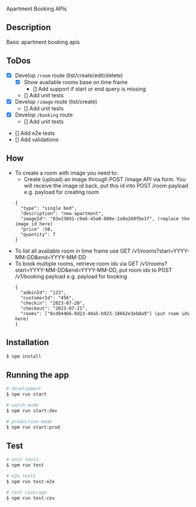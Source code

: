 Apartment Booking APIs

## Description

Basic apartment booking apis

## ToDos

- [x] Develop `/room` route (list/create/edit/delete)
  - [x] Show available rooms base on time frame
    - [] Add support if start or end query is missing
  - [] Add unit tests
- [x] Develop `/image` route (list/create)
  - [] Add unit tests
- [x] Develop `/booking` route
  - [] Add unit tests
- [] Add e2e tests
- [] Add validations

## How

- To create a room with image you need to:
  + Create (upload) an image through POST /image API via form. You will receive the image id back, put this id into POST /room payload
  e.g. payload for creating room
  ```
  {
    "type": "single bed",
    "description": "new apartment",
    "imageId": "03e23891-c9a6-45a0-880e-1a9a269fbe1f", (replace the image id here)
    "price" :50,
    "quantity": 7
  } 
  ```
- To list all available room in time frame use GET /v1/rooms?start=YYYY-MM-DD&end=YYYY-MM-DD
- To book multiple rooms, retrieve room ids via GET /v1/rooms?start=YYYY-MM-DD&end=YYYY-MM-DD, put room ids to POST /v1/booking payload
  e.g. payload for booking
  ```
  {
    "adminId": "123",
    "customerId": "456",
    "checkin": "2023-07-20",
    "checkout": "2023-07-21",
    "rooms": ["0cd94466-8d23-40a5-b923-18662e3eb0a9"] (put room ids here)
  }
  ```
## Installation

```bash
$ npm install
```

## Running the app

```bash
# development
$ npm run start

# watch mode
$ npm run start:dev

# production mode
$ npm run start:prod
```

## Test

```bash
# unit tests
$ npm run test

# e2e tests
$ npm run test:e2e

# test coverage
$ npm run test:cov
```

